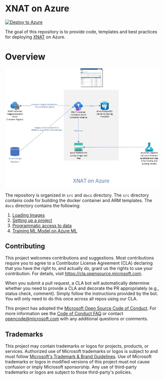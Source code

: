 # XNAT on Azure
[![Deploy to Azure](https://aka.ms/deploytoazurebutton)](https://portal.azure.com/#create/Microsoft.Template/uri/https%3A%2F%2Fraw.githubusercontent.com%2Fganeshiyer-ms%2Fxnatazure%2Fganesh%2Finit%2Fsrc%2Farm%2Fxnat.ui.json)

The goal of this repository is to provide code, templates and best practices for deploying [XNAT](https://xnat.org/about/) on Azure. 


# Overview
![xnat overview](./images/XNAT%20Diagrams.jpg)


The repository is organized in `src` and `docs` directory. The `src` directory contains code for building the docker container and ARM templates. The `docs` directory contains the following:

1. [Loading Images](./docs/1_Loading_Images/README.md)
2. [Setting up a project](./docs/2_Setting_up_project/README.md)
3. [Programmatic access to data](./docs/3_Programmatic_Access/README.md)
4. [Training ML Model on Azure ML](./docs/4_Training_Model_On_Azure_ML/README.md)

## Contributing

This project welcomes contributions and suggestions.  Most contributions require you to agree to a
Contributor License Agreement (CLA) declaring that you have the right to, and actually do, grant us
the rights to use your contribution. For details, visit https://cla.opensource.microsoft.com.

When you submit a pull request, a CLA bot will automatically determine whether you need to provide
a CLA and decorate the PR appropriately (e.g., status check, comment). Simply follow the instructions
provided by the bot. You will only need to do this once across all repos using our CLA.

This project has adopted the [Microsoft Open Source Code of Conduct](https://opensource.microsoft.com/codeofconduct/).
For more information see the [Code of Conduct FAQ](https://opensource.microsoft.com/codeofconduct/faq/) or
contact [opencode@microsoft.com](mailto:opencode@microsoft.com) with any additional questions or comments.

## Trademarks

This project may contain trademarks or logos for projects, products, or services. Authorized use of Microsoft 
trademarks or logos is subject to and must follow 
[Microsoft's Trademark & Brand Guidelines](https://www.microsoft.com/en-us/legal/intellectualproperty/trademarks/usage/general).
Use of Microsoft trademarks or logos in modified versions of this project must not cause confusion or imply Microsoft sponsorship.
Any use of third-party trademarks or logos are subject to those third-party's policies.
